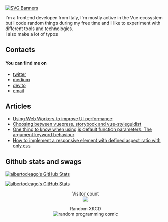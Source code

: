 [![SVG Banners](https://svg-banners.vercel.app/api?type=glitch&text1=Hi%2C%20I'm%20Alberto&width=1800&height=300)](https://github.com/Akshay090/svg-banners)

<p>
  I'm a frontend developer from Italy, I'm mostly active in the Vue ecosystem but I code random things during my free time and I like to experiment with different tools and technologies.<br />
  I also make a lot of typos
</p>

<h2>Contacts</h2>
<h4>You can find me on</h4>
  <ul>
    <li><a href="https://twitter.com/albertodeago88">twitter</a></li>
    <li><a href="https://medium.com/@alberto.deagostini">medium</a></li>
    <li><a href="https://dev.to/albertodeago88">dev.to</a></li>
    <li><a href="mailto:albertodeagostini.dev@gmail.com">email</a></li>
  </ul>
  
<h2 align="">Articles</h2>
<ul>
  <li>
    <a href="https://medium.com/thron-tech/web-workers-to-improve-ui-performance-a409a0714d92" align="center">
      Using Web Workers to improve UI performance
    </a>
  </li>
  <li>
    <a href="https://medium.com/thron-tech/choosing-between-vuepress-storybook-and-vuestyleguidist-102ef7fa6382" align="center">
      Choosing between vuepress, storybook and vue-styleguidist
    </a>
  </li>
  <li>
    <a href="https://dev.to/albertodeago88/1-thing-to-know-when-using-js-default-function-parameters-arguments-keyword-behaviour-344h" align="center">
      One thing to know when using js default function parameters. The argument keyword behaviour
    </a>
  </li>
  <li>
    <a href="https://dev.to/albertodeago88/how-to-implement-only-css-responsive-elements-with-a-certain-aspect-ratio-hpn" align="center">
      How to implement a responsive element with defined aspect ratio with only css
    </a>
  </li>
</ul>

<h2 align="">Github stats and swags</h2>
<p>
  <a href="https://github.com/albertodeago/albertodeago" align="center">
    <img align="center" src="https://github-readme-stats.vercel.app/api?username=albertodeago" alt="albertodeago's GitHub Stats" />
  </a>
</p>
<p>
  <a href="https://github.com/albertodeago/albertodeago" align="center">
    <img align="center" src="https://github-readme-stats.vercel.app/api/top-langs/?username=albertodeago&layout=compact" alt="albertodeago's GitHub Stats" />
  </a>
</p>

<p align="center"> 
  Visitor count<br>
  <img src="https://profile-counter.glitch.me/albertodeago/count.svg" />
</p>

<p align="center"> 
  Random XKCD<br>
  <img src="https://random-xkcd-url.glitch.me/random-xkcd" alt="random programming comic" />
</p>
